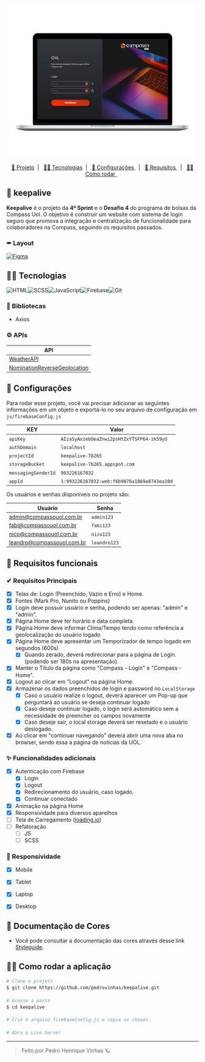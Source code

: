 <div align='center'>
    <img height='400px' src="./.github/login-desktop.png">
</div>


<p align="center">
  <a href="#-keepalive">🔐 Projeto</a>&nbsp;&nbsp;|&nbsp;&nbsp;
  <a href="#-Tecnologias"> 👩‍💻 Tecnologias</a>&nbsp;&nbsp;|&nbsp;&nbsp;
  <a href="#-Configurações"> 🔑  Configurações </a>&nbsp;&nbsp;|&nbsp;&nbsp;
  <a href="#-Requisitos-funcionais">  📝 Requisitos  </a>&nbsp;&nbsp;|&nbsp;&nbsp;
  <a href="#-Como-rodar-a-aplicação">  👷‍♀️ Como rodar  </a>&nbsp;&nbsp;
</p>

## 🔐 keepalive
**Keepalive** é o projeto da **4ª Sprint** e o **Desafio 4** do programa de bolsas da Compass Uol. O objetivo é construir um website com sistema de login seguro que promova a integração e centralização de funcionalidade para colaboradores na Compass, seguindo os requisitos passados. 

### ✒ **Layout**

[![Figma](https://img.shields.io/badge/acessar%20layout%20no%20figma-222222?style=for-the-badge&logo=figma&logoColor=white)](https://www.figma.com/file/DqSemG9Z09LG9cAf8L8nUm/keepalive)



## 👩‍💻 Tecnologias
![HTML](https://img.shields.io/badge/HTML5-E34F26?style=for-the-badge&logo=html5&logoColor=white)![SCSS](https://img.shields.io/badge/Sass-CC6699?style=for-the-badge&logo=sass&logoColor=white)![JavaScript](https://img.shields.io/badge/JavaScript-F7DF1E?style=for-the-badge&logo=javascript&logoColor=black)![Firebase](https://img.shields.io/badge/firebase-039BE5?style=for-the-badge&logo=firebase&logoColor=F2C22D)![Git](https://img.shields.io/badge/GIT-E44C30?style=for-the-badge&logo=git&logoColor=white)

### 📔 Bibliotecas

- Axios
### ⚙ **APIs**
| **API**              |
| -------------------- | 
| [WeatherAPI](https://www.weatherapi.com/docs/)             | 
| [NominationReverseGeolocation](https://nominatim.org/release-docs/develop/api/Reverse/)     |  

## 🔑 Configurações

Para rodar esse projeto, você vai precisar adicionar as seguintes informações em um objeto e exportá-lo no seu arquivo de configuração em `js/firebaseConfig.js`

| **KEY**              | Valor                                                            |
| -------------------- | ---------------------------------------------------------------- |
| `apiKey`             | `AIzaSyAxzebOeaZnwi2psHtZxYTSFP64-zk59yU`                        |
| `authDomain`         |  `localhost`                                                     |
| `projectId`          |  `keepalive-7b265`                                               |
| `storageBucket`      |  `keepalive-7b265.appspot.com`                                   |
| `messagingSenderId`  |  `993226167032`                                                  |
| `appId`              |  `1:993226167032:web:f6b9876a1869a8743ea10d`                     |

Os usuários e senhas disponíveis no projeto são:

| **Usuário**           | **Senha**        |
| -------------------- | ----------------- |
| admin@compassouol.com.br  | `admin123`   |
| fabi@compassouol.com.br  | `fabi123`     |
| nico@compassouol.com.br  | `nico123`     |
| leandro@compassouol.com.br  | `leandro123` |

 ## 📝 Requisitos funcionais

### ✔ Requisitos Principais

- [X] Telas de: Login (Preenchido, Vazio e Erro) e Home.
- [X] Fontes (Mark Pro, Nunito ou Poppins)
- [X] Login deve possuir usuário e senha, podendo ser apenas: "admin" e "admin".
- [X] Página Home deve ter horário e data completa.
- [X] Página Home deve informar Clima/Tempo tendo como referência a geolocalização do usuário logado
- [X] Página Home deve apresentar um Temporizador de tempo logado em segundos (600s)
  - [X] Quando zerado, deverá redirecionar para a página de Login. (podendo ser 180s na apresentação).
- [X] Manter o Título da página como "Compass - Login" e "Compass - Home".
- [X] Logout ao clicar em "Logout" na página Home.
- [X] Armazenar os dados preenchidos de login e password no `LocalStorage`
    - [X] Caso o usuário realize o logout, deverá aparecer um Pop-up que perguntará ao usuário se deseja continuar logado
    - [X] Caso deseje continuar logado, o login será automático sem a necessidade de preencher os campos novamente
    - [X] Caso deseje sair, o local storage deverá ser resetado e o usuário deslogado.
- [X] Ao clicar em "continuar navegando" deverá abrir uma nova aba no browser, sendo essa a página de notícias da UOL.´

### ✨ Funcionalidades adicionais
- [X] Autenticação com Firebase
  - [X] Login
  - [X] Logout
  - [X] Redirecionamento do usuário, caso logado.
  - [X] Continuar conectado
- [X] Animação na página Home
- [X] Responsividade para diversos aparelhos
- [ ] Tela de Carregamento ([loading.io](https://loading.io/css/))
- [ ] Refatoração
  - [ ] JS
  - [ ] SCSS

### 📱 Responsividade  
- [X] Mobile
- [X] Tablet
- [X] Laptop
- [X] Desktop


## 🎨 Documentação de Cores

- Você pode consultar a documentação das cores através desse link [Styleguide](./styleguide.md).

## 👷‍♀️ Como rodar a aplicação

```bash
# Clone o projeto
$ git clone https://github.com/pedrovinhas/keepalive.git

# Acesse a pasta
$ cd keepalive

# Crie o arquivo firebaseConfig.js e copie as chaves.

# Abra o Live Server

```

---
<blockquote> Feito por Pedro Henrique Vinhas 🪐 </blockquote>